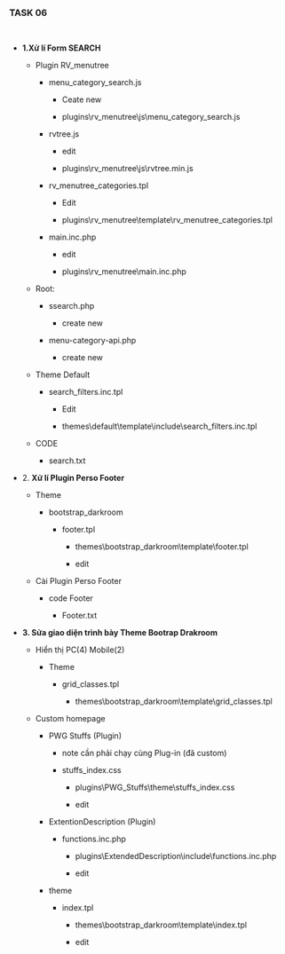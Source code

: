 <p>
	<span style="font-size:16px;"><strong>TASK 06</strong></span></p>
<p>
	&nbsp;</p>
<div xmind-vk-document-fragment-id="1733926434970-6856">
	<ul>
		<li>
			<p>
				<strong>1.Xử lí Form SEARCH</strong></p>
			<ul>
				<li>
					<p>
						Plugin RV_menutree</p>
					<ul>
						<li>
							<p>
								menu_category_search.js</p>
							<ul>
								<li>
									<p>
										Ceate new</p>
								</li>
								<li>
									<p>
										plugins\rv_menutree\js\menu_category_search.js</p>
								</li>
							</ul>
						</li>
						<li>
							<p>
								rvtree.js</p>
							<ul>
								<li>
									<p>
										edit</p>
								</li>
								<li>
									<p>
										plugins\rv_menutree\js\rvtree.min.js</p>
								</li>
							</ul>
						</li>
						<li>
							<p>
								rv_menutree_categories.tpl</p>
							<ul>
								<li>
									<p>
										Edit</p>
								</li>
								<li>
									<p>
										plugins\rv_menutree\template\rv_menutree_categories.tpl</p>
								</li>
							</ul>
						</li>
						<li>
							<p>
								main.inc.php</p>
							<ul>
								<li>
									<p>
										edit</p>
								</li>
								<li>
									<p>
										plugins\rv_menutree\main.inc.php</p>
								</li>
							</ul>
						</li>
					</ul>
				</li>
				<li>
					<p>
						Root:</p>
					<ul>
						<li>
							<p>
								ssearch.php</p>
							<ul>
								<li>
									<p>
										create new</p>
								</li>
							</ul>
						</li>
						<li>
							<p>
								menu-category-api.php</p>
							<ul>
								<li>
									<p>
										create new</p>
								</li>
							</ul>
						</li>
					</ul>
				</li>
				<li>
					<p>
						Theme Default</p>
					<ul>
						<li>
							<p>
								search_filters.inc.tpl</p>
							<ul>
								<li>
									<p>
										Edit</p>
								</li>
								<li>
									<p>
										themes\default\template\include\search_filters.inc.tpl</p>
								</li>
							</ul>
						</li>
					</ul>
				</li>
				<li>
					<p>
						CODE</p>
					<ul>
						<li>
							<p>
								search.txt</p>
						</li>
					</ul>
				</li>
			</ul>
		</li>
	</ul>
</div>
<div xmind-vk-document-fragment-id="1733926426115-9911">
	<ul>
		<li>
			<p>
				2. <strong>Xử lí Plugin Perso Footer</strong></p>
			<ul>
				<li>
					<p>
						Theme</p>
					<ul>
						<li>
							<p>
								bootstrap_darkroom</p>
							<ul>
								<li>
									<p>
										footer.tpl</p>
									<ul>
										<li>
											<p>
												themes\bootstrap_darkroom\template\footer.tpl</p>
										</li>
										<li>
											<p>
												edit</p>
										</li>
									</ul>
								</li>
							</ul>
						</li>
					</ul>
				</li>
				<li>
					<p>
						Cài Plugin Perso Footer</p>
					<ul>
						<li>
							<p>
								code Footer</p>
							<ul>
								<li>
									<p>
										Footer.txt</p>
								</li>
							</ul>
						</li>
					</ul>
				</li>
			</ul>
		</li>
	</ul>
</div>
<div xmind-vk-document-fragment-id="1733926399921-2351">
	<ul>
		<li>
			<p>
				<strong>3. Sửa giao di&ecirc;̣n trình bày Theme Bootrap Drakroom</strong></p>
			<ul>
				<li>
					<p>
						Hi&ecirc;̉n thị PC(4) Mobile(2)</p>
					<ul>
						<li>
							<p>
								Theme</p>
							<ul>
								<li>
									<p>
										grid_classes.tpl</p>
									<ul>
										<li>
											<p>
												themes\bootstrap_darkroom\template\grid_classes.tpl</p>
										</li>
									</ul>
								</li>
							</ul>
						</li>
					</ul>
				</li>
				<li>
					<p>
						Custom homepage</p>
					<ul>
						<li>
							<p>
								PWG Stuffs (Plugin)</p>
							<ul>
								<li>
									<p>
										note c&acirc;̀n phải chạy cùng Plug-in (đã custom)</p>
								</li>
								<li>
									<p>
										stuffs_index.css</p>
									<ul>
										<li>
											<p>
												plugins\PWG_Stuffs\theme\stuffs_index.css</p>
										</li>
										<li>
											<p>
												edit</p>
										</li>
									</ul>
								</li>
							</ul>
						</li>
						<li>
							<p>
								ExtentionDescription (Plugin)</p>
							<ul>
								<li>
									<p>
										functions.inc.php</p>
									<ul>
										<li>
											<p>
												plugins\ExtendedDescription\include\functions.inc.php</p>
										</li>
										<li>
											<p>
												edit</p>
										</li>
									</ul>
								</li>
							</ul>
						</li>
						<li>
							<p>
								theme</p>
							<ul>
								<li>
									<p>
										index.tpl</p>
									<ul>
										<li>
											<p>
												themes\bootstrap_darkroom\template\index.tpl</p>
										</li>
										<li>
											<p>
												edit</p>
										</li>
									</ul>
								</li>
							</ul>
						</li>
					</ul>
				</li>
			</ul>
		</li>
	</ul>
</div>
